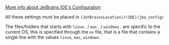[More info about JetBrains IDE's Configuration](https://www.jetbrains.com/help/idea/tuning-the-ide.html#config-directory])

All these settings must be placed in `(JetBrainsLocation)/(IDE)/jba_config/`

The files/folders that starts with `linux.` / `mac.` / `windows.` are specific to the current OS, 
this is specified through the `os` file, that is a file that contains a single line with the values `linux`, `mac`, `windows`.